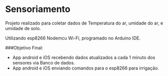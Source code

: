 # Sensoriamento

Projeto realizado para coletar dados de Temperatura do ar, umidade do ar, e umidade de solo. 

Utilizando esp8266 Nodemcu Wi-Fi, programado no Arduino IDE. 

###Objetivo Final:
- App android e iOS recebendo dados atualizados a cada 1 minuto dos sensores via Banco de dados. 
- App android e iOS enviando comandos para o esp8266 para irrigação.
